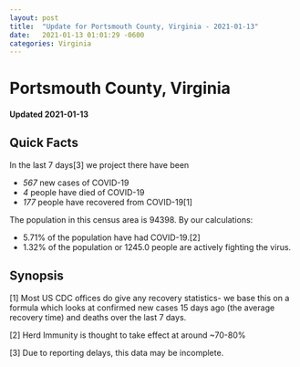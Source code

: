 ```yaml
---
layout: post
title:  "Update for Portsmouth County, Virginia - 2021-01-13"
date:   2021-01-13 01:01:29 -0600
categories: Virginia
---
```


# Portsmouth County, Virginia
#### Updated 2021-01-13

## Quick Facts

In the last 7 days[3] we project there have been
- *567* new cases of COVID-19
- *4* people have died of COVID-19
- *177* people have recovered from COVID-19[1]

The population in this census area is 94398. By our calculations:
- 5.71% of the population have had COVID-19.[2]
- 1.32% of the population or 1245.0 people are actively fighting the virus.

## Synopsis




[1] Most US CDC offices do give any recovery statistics- we base this on a formula which looks at confirmed new cases
15 days ago (the average recovery time) and deaths over the last 7 days.

[2] Herd Immunity is thought to take effect at around ~70-80%

[3] Due to reporting delays, this data may be incomplete.
 
    